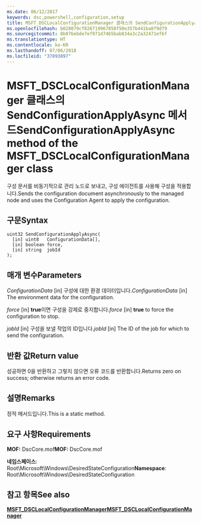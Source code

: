 ```yaml
---
ms.date: 06/12/2017
keywords: dsc,powershell,configuration,setup
title: MSFT_DSCLocalConfigurationManager 클래스의 SendConfigurationApplyAsync 메서드
ms.openlocfilehash: b028079cf826719967858f50e357b441ba8f9d79
ms.sourcegitcommit: 8b076ebde7ef971d7465bab834a3c2a32471ef6f
ms.translationtype: HT
ms.contentlocale: ko-KR
ms.lasthandoff: 07/06/2018
ms.locfileid: "37893897"
---
```

# <a name="sendconfigurationapplyasync-method-of-the-msftdsclocalconfigurationmanager-class"></a><span data-ttu-id="16ab5-103">MSFT_DSCLocalConfigurationManager 클래스의 SendConfigurationApplyAsync 메서드</span><span class="sxs-lookup"><span data-stu-id="16ab5-103">SendConfigurationApplyAsync method of the MSFT_DSCLocalConfigurationManager class</span></span>

<span data-ttu-id="16ab5-104">구성 문서를 비동기적으로 관리 노드로 보내고, 구성 에이전트를 사용해 구성을 적용합니다.</span><span class="sxs-lookup"><span data-stu-id="16ab5-104">Sends the configuration document asynchronously to the managed node and uses the Configuration Agent to apply the configuration.</span></span>

## <a name="syntax"></a><span data-ttu-id="16ab5-105">구문</span><span class="sxs-lookup"><span data-stu-id="16ab5-105">Syntax</span></span>

```mof
uint32 SendConfigurationApplyAsync(
  [in] uint8   ConfigurationData[],
  [in] boolean force,
  [in] string  jobId
);
```

## <a name="parameters"></a><span data-ttu-id="16ab5-106">매개 변수</span><span class="sxs-lookup"><span data-stu-id="16ab5-106">Parameters</span></span>

<span data-ttu-id="16ab5-107">*ConfigurationData* \[in\] 구성에 대한 환경 데이터입니다.</span><span class="sxs-lookup"><span data-stu-id="16ab5-107">*ConfigurationData* \[in\] The environment data for the configuration.</span></span>

<span data-ttu-id="16ab5-108">*force* \[in\] **true**이면 구성을 강제로 중지합니다.</span><span class="sxs-lookup"><span data-stu-id="16ab5-108">*force* \[in\] **true** to force the configuration to stop.</span></span>

<span data-ttu-id="16ab5-109">*jobId* \[in\] 구성을 보낼 작업의 ID입니다.</span><span class="sxs-lookup"><span data-stu-id="16ab5-109">*jobId* \[in\] The ID of the job for which to send the configuration.</span></span>

## <a name="return-value"></a><span data-ttu-id="16ab5-110">반환 값</span><span class="sxs-lookup"><span data-stu-id="16ab5-110">Return value</span></span>

<span data-ttu-id="16ab5-111">성공하면 0을 반환하고 그렇지 않으면 오류 코드를 반환합니다.</span><span class="sxs-lookup"><span data-stu-id="16ab5-111">Returns zero on success; otherwise returns an error code.</span></span>

## <a name="remarks"></a><span data-ttu-id="16ab5-112">설명</span><span class="sxs-lookup"><span data-stu-id="16ab5-112">Remarks</span></span>

<span data-ttu-id="16ab5-113">정적 메서드입니다.</span><span class="sxs-lookup"><span data-stu-id="16ab5-113">This is a static method.</span></span>

## <a name="requirements"></a><span data-ttu-id="16ab5-114">요구 사항</span><span class="sxs-lookup"><span data-stu-id="16ab5-114">Requirements</span></span>

<span data-ttu-id="16ab5-115">**MOF:** DscCore.mof</span><span class="sxs-lookup"><span data-stu-id="16ab5-115">**MOF:** DscCore.mof</span></span>

<span data-ttu-id="16ab5-116">**네임스페이스**: Root\Microsoft\Windows\DesiredStateConfiguration</span><span class="sxs-lookup"><span data-stu-id="16ab5-116">**Namespace**: Root\Microsoft\Windows\DesiredStateConfiguration</span></span>

## <a name="see-also"></a><span data-ttu-id="16ab5-117">참고 항목</span><span class="sxs-lookup"><span data-stu-id="16ab5-117">See also</span></span>

[<span data-ttu-id="16ab5-118">**MSFT_DSCLocalConfigurationManager**</span><span class="sxs-lookup"><span data-stu-id="16ab5-118">**MSFT_DSCLocalConfigurationManager**</span></span>](msft-dsclocalconfigurationmanager.md)